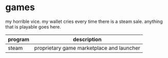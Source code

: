 # games

my horrible vice. my wallet cries every time there is a steam sale.
anything that is playable goes here.

| program | description                               |
| ------- | ----------------------------------------- |
| steam   | proprietary game marketplace and launcher |
